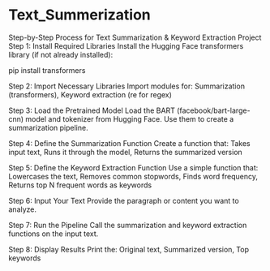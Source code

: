 # Text_Summerization

Step-by-Step Process for Text Summarization & Keyword Extraction Project
Step 1: Install Required Libraries
Install the Hugging Face transformers library (if not already installed):

pip install transformers

Step 2: Import Necessary Libraries
Import modules for: Summarization (transformers), Keyword extraction (re for regex)

Step 3: Load the Pretrained Model
Load the BART (facebook/bart-large-cnn) model and tokenizer from Hugging Face.
Use them to create a summarization pipeline.

Step 4: Define the Summarization Function
Create a function that: Takes input text, Runs it through the model, Returns the summarized version

Step 5: Define the Keyword Extraction Function
Use a simple function that: Lowercases the text, Removes common stopwords, Finds word frequency, Returns top N frequent words as keywords

Step 6: Input Your Text
Provide the paragraph or content you want to analyze.

Step 7: Run the Pipeline
Call the summarization and keyword extraction functions on the input text.

Step 8: Display Results
Print the: Original text, Summarized version, Top keywords
